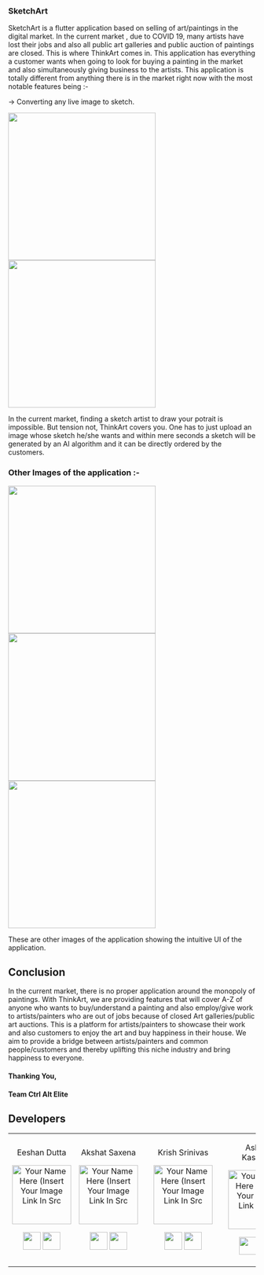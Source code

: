 ### SketchArt

SketchArt is a flutter application based on selling of art/paintings in the
digital market. In the current market , due to COVID 19, many artists have lost
their jobs and also all public art galleries and public auction of paintings
are closed. This is where ThinkArt comes in. This application has everything a
customer wants when going to look for buying a painting in the market and also
simultaneously giving business to the artists. This application is totally different from anything
there is in the market right now with the most notable features being :-

-> Converting any live image to sketch.

<p float="left">
<img src = "Land.png" height=300>
<img src = "Sketch.png" height=300>
</p>

In the current market, finding a sketch artist to draw your potrait is impossible. But tension not, ThinkArt covers you. One has to just upload an image whose sketch he/she wants and within mere seconds a sketch will be generated by an AI algorithm and it can be directly ordered by the customers.


### Other Images of the application :- 

<p float="left">
<img src = "thinkart_images/LoginScreen.png" height=300>
<img src = "thinkart_images/SignUpScreen.png" height=300>
<img src = "thinkart_images/Nav.jpeg" height=300>
</p>

These are other images of the application showing the intuitive UI of the application.

## Conclusion
In the current market, there is no proper application around the monopoly of paintings. With ThinkArt, we are providing features that will cover A-Z of anyone who wants to buy/understand a painting and also employ/give work to artists/painters who are out of jobs because of closed Art galleries/public art auctions. This is a platform for artists/painters to showcase their work and also customers to enjoy the art and buy happiness in their house. We aim to provide a bridge between artists/painters and common people/customers and thereby uplifting this niche industry and bring happiness to everyone.

#### Thanking You,
#### Team Ctrl Alt Elite

## Developers

<table>
<tr align="center">
  
  <td>
  
Eeshan Dutta

<p align="center">
<img src = "https://avatars.githubusercontent.com/u/53020601?v=4"  height="120" alt="Your Name Here (Insert Your Image Link In Src">
</p>
<p align="center">
<a href = "https://github.com/EeshanDutta007"><img src = "http://www.iconninja.com/files/241/825/211/round-collaboration-social-github-code-circle-network-icon.svg" width="36" height = "36"/></a>
<a href = "https://www.linkedin.com/in/eeshan-dutta-03508a1b5/">
<img src = "http://www.iconninja.com/files/863/607/751/network-linkedin-social-connection-circular-circle-media-icon.svg" width="36" height="36"/>
</a>
</p>
</td>

<td>

Akshat Saxena

<p align="center">
<img src = "https://www.google.com/url?sa=i&url=https%3A%2F%2Fwww.dscommunity.in%2Fpeople&psig=AOvVaw1Kzj5GqtM92zG7JokjqmJD&ust=1649752845635000&source=images&cd=vfe&ved=0CAoQjRxqFwoTCPj6v4bNi_cCFQAAAAAdAAAAABAD"  height="120" alt="Your Name Here (Insert Your Image Link In Src">
</p>
<p align="center">
<a href = "https://github.com/savss624"><img src = "http://www.iconninja.com/files/241/825/211/round-collaboration-social-github-code-circle-network-icon.svg" width="36" height = "36"/></a>
<a href = "https://www.linkedin.com/in/akshat-saxena-58b5a31a7">
<img src = "http://www.iconninja.com/files/863/607/751/network-linkedin-social-connection-circular-circle-media-icon.svg" width="36" height="36"/>
</a>
</p>
</td>


<td>
  
 <td>

Krish Srinivas

<p align="center">
<img src = "https://avatars.githubusercontent.com/u/54949576?s=400&v=4"  height="120" alt="Your Name Here (Insert Your Image Link In Src">
</p>
<p align="center">
<a href = "https://github.com/equinox777"><img src = "http://www.iconninja.com/files/241/825/211/round-collaboration-social-github-code-circle-network-icon.svg" width="36" height = "36"/></a>
<a href = "https://www.linkedin.com/in/krish-srinivas-a73b751ba/">
<img src = "http://www.iconninja.com/files/863/607/751/network-linkedin-social-connection-circular-circle-media-icon.svg" width="36" height="36"/>
</a>
</p>
</td>


<td>

<td>

Ashish Kashyap

<p align="center">
<img src = "https://avatars.githubusercontent.com/u/73338756?v=4"  height="120" alt="Your Name Here (Insert Your Image Link In Src">
</p>
<p align="center">
<a href = "https://github.com/ashishkashyap-007"><img src = "http://www.iconninja.com/files/241/825/211/round-collaboration-social-github-code-circle-network-icon.svg" width="36" height = "36"/></a>
<a href = "https://www.linkedin.com/in/ashish-kashyap-184291200">
<img src = "http://www.iconninja.com/files/863/607/751/network-linkedin-social-connection-circular-circle-media-icon.svg" width="36" height="36"/>
</a>
</p>
</td>
</tr>

 </table>
